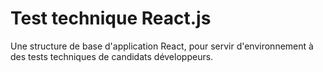 # Test technique React.js

Une structure de base d'application React, pour servir d'environnement à des tests techniques de candidats développeurs.
